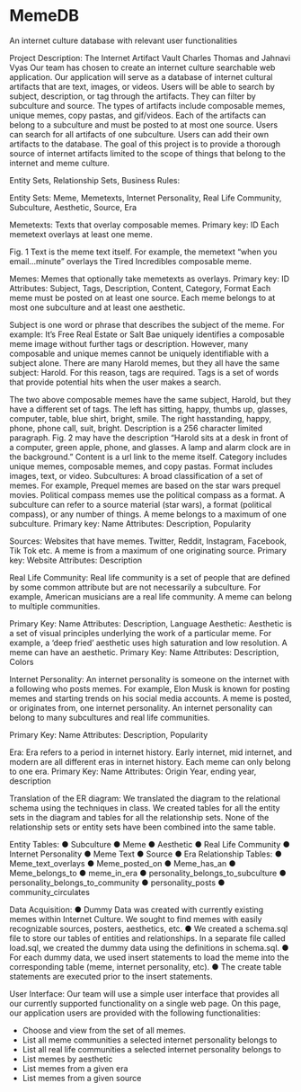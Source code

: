 # MemeDB
An internet culture database with relevant user functionalities

Project Description:
The Internet Artifact Vault Charles Thomas and Jahnavi Vyas
Our team has chosen to create an internet culture searchable web application. Our application will serve as a database of internet cultural artifacts that are text, images, or videos. Users will be able to search by subject, description, or tag through the artifacts. They can filter by subculture and source. The types of artifacts include composable memes, unique memes, copy pastas, and gif/videos. Each of the artifacts can belong to a subculture and must be posted to at most one source. Users can search for all artifacts of one subculture. Users can add their own artifacts to the database. The goal of this project is to provide a thorough source of internet artifacts limited to the scope of things that belong to the internet and meme culture.

Entity Sets, Relationship Sets, Business Rules:

Entity Sets: ​Meme, Memetexts, Internet Personality, Real Life Community, Subculture,
Aesthetic, Source, Era

Memetexts​:
Texts that overlay composable memes. Primary key: ID
Each memetext overlays at least one meme.

Fig. 1
Text​ ​is the meme text itself. For example, the memetext “when you email...minute” overlays the Tired Incredibles composable meme.

Memes​:
Memes that optionally take memetexts as overlays.
Primary key: ID
Attributes: Subject, Tags, Description, Content, Category, Format
Each meme must be posted on at least one source. Each meme belongs to at most one subculture and at least one aesthetic.

Subject is one word or phrase that describes the subject of the meme. For example: It’s Free Real Estate or Salt Bae uniquely identifies a composable meme image without further tags or description. However, many composable and unique memes cannot be uniquely identifiable with a subject alone. There are many Harold memes, but they all have the same subject: ​Harold​. For this reason, tags are required.
Tags​ ​is a set of words that provide potential hits when the user makes a search.
 
The two above composable memes have the same subject, Harold, but they have a different set of tags. The left has ​sitting, happy, thumbs up, glasses, computer, table, blue shirt, bright, smile. The right has ​standing, happy, phone, phone call, suit, bright.
Description​ ​is a 256 character limited paragraph. Fig. 2 may have the description “Harold sits at a desk in front of a computer, green apple, phone, and glasses. A lamp and alarm clock are in the background.”
Content is a url link to the meme itself.
Category includes unique memes, composable memes, and copy pastas. Format includes images, text, or video.
Subcultures​:
A broad classification of a set of memes. For example, ​Prequel memes​ are based on the star wars prequel movies. ​Political compass memes​ use the political compass as a format. A subculture can refer to a source material (star wars), a format (political compass), or any number of things. A meme belongs to a maximum of one subculture.
Primary key: Name
Attributes: Description, Popularity

Sources​:
Websites that have memes. Twitter, Reddit, Instagram, Facebook, Tik Tok etc. A meme is from a maximum of one originating source.
Primary key: Website
Attributes: Description

Real Life Community:
Real life community is a set of people that are defined by some common attribute but are not necessarily a subculture. For example, American musicians are a real life community. A meme can belong to multiple communities.

Primary Key: Name
Attributes: Description, Language
Aesthetic:
Aesthetic is a set of visual principles underlying the work of a particular meme. For example, a ‘deep fried’ aesthetic uses high saturation and low resolution. A meme can have an aesthetic. Primary Key: Name
Attributes: Description, Colors

Internet Personality:
An internet personality is someone on the internet with a following who posts memes. For example, Elon Musk is known for posting memes and starting trends on his social media accounts. A meme is posted, or originates from, one internet personality. An internet personality can belong to many subcultures and real life communities.

Primary Key: Name
Attributes: Description, Popularity

Era:
Era refers to a period in internet history. Early internet, mid internet, and modern are all different eras in internet history. Each meme can only belong to one era.
Primary Key: Name
Attributes: Origin Year, ending year, description

Translation of the ER diagram:
We translated the diagram to the relational schema using the techniques in class. We created tables for all the entity sets in the diagram and tables for all the relationship sets. None of the relationship sets or entity sets have been combined into the same table.

Entity Tables:
● Subculture
● Meme
● Aesthetic
● Real Life Community
● Internet Personality
● Meme Text
● Source
● Era
Relationship Tables:
● Meme_text_overlays
● Meme_posted_on
● Meme_has_an
● Meme_belongs_to
● meme_in_era
● personality_belongs_to_subculture ● personality_belongs_to_community ● personality_posts
● community_circulates

Data Acquisition:
● Dummy Data was created with currently existing memes within Internet Culture. We sought to find memes with easily recognizable sources, posters, aesthetics, etc.
● We created a schema.sql file to store our tables of entities and relationships. In a separate file called load.sql, we created the dummy data using the definitions in schema.sql.
● For each dummy data, we used insert statements to load the meme into the corresponding table (meme, internet personality, etc).
● The create table statements are executed prior to the insert statements.


User Interface:
Our team will use a simple user interface that provides all our currently supported functionality on a single web page. On this page, our application users are provided with the following functionalities:
- Choose and view from the set of all memes.
- List all meme communities a selected internet personality belongs to
- List all real life communities a selected internet personality belongs to
- List memes by aesthetic
- List memes from a given era
- List memes from a given source
